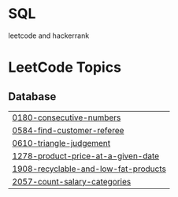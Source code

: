 # SQL
leetcode and hackerrank

<!---LeetCode Topics Start-->
# LeetCode Topics
## Database
|  |
| ------- |
| [0180-consecutive-numbers](https://github.com/sumit778285/SQL/tree/master/0180-consecutive-numbers) |
| [0584-find-customer-referee](https://github.com/sumit778285/SQL/tree/master/0584-find-customer-referee) |
| [0610-triangle-judgement](https://github.com/sumit778285/SQL/tree/master/0610-triangle-judgement) |
| [1278-product-price-at-a-given-date](https://github.com/sumit778285/SQL/tree/master/1278-product-price-at-a-given-date) |
| [1908-recyclable-and-low-fat-products](https://github.com/sumit778285/SQL/tree/master/1908-recyclable-and-low-fat-products) |
| [2057-count-salary-categories](https://github.com/sumit778285/SQL/tree/master/2057-count-salary-categories) |
<!---LeetCode Topics End-->